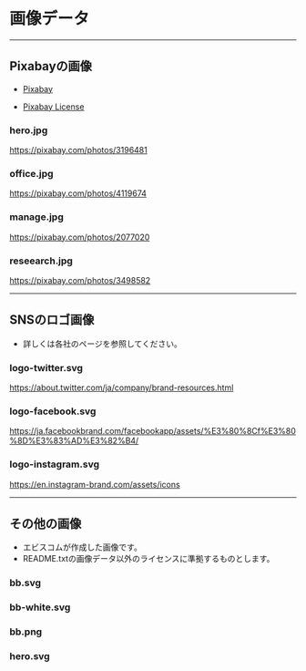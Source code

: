 # 画像データ


---

## Pixabayの画像

* [Pixabay](https://pixabay.com/)

* [Pixabay License](https://pixabay.com/service/license/)

### hero.jpg
https://pixabay.com/photos/3196481

### office.jpg
https://pixabay.com/photos/4119674

### manage.jpg
https://pixabay.com/photos/2077020

### reseearch.jpg
https://pixabay.com/photos/3498582



---

## SNSのロゴ画像

* 詳しくは各社のページを参照してください。

### logo-twitter.svg
https://about.twitter.com/ja/company/brand-resources.html

### logo-facebook.svg
https://ja.facebookbrand.com/facebookapp/assets/%E3%80%8Cf%E3%80%8D%E3%83%AD%E3%82%B4/

### logo-instagram.svg
https://en.instagram-brand.com/assets/icons


---

## その他の画像

* エビスコムが作成した画像です。
* README.txtの画像データ以外のライセンスに準拠するものとします。


### bb.svg

### bb-white.svg

### bb.png

### hero.svg
